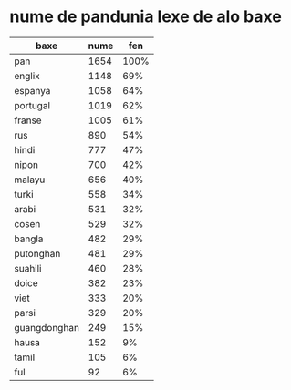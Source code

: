 # nume de pandunia lexe de alo baxe

| baxe  | nume  | fen |
|-------|-------|-----|
| pan | 1654 | 100% |
| englix | 1148 | 69% |
| espanya | 1058 | 64% |
| portugal | 1019 | 62% |
| franse | 1005 | 61% |
| rus | 890 | 54% |
| hindi | 777 | 47% |
| nipon | 700 | 42% |
| malayu | 656 | 40% |
| turki | 558 | 34% |
| arabi | 531 | 32% |
| cosen | 529 | 32% |
| bangla | 482 | 29% |
| putonghan | 481 | 29% |
| suahili | 460 | 28% |
| doice | 382 | 23% |
| viet | 333 | 20% |
| parsi | 329 | 20% |
| guangdonghan | 249 | 15% |
| hausa | 152 | 9% |
| tamil | 105 | 6% |
| ful | 92 | 6% |
